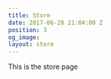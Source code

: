 ```yaml
---
title: Store
date: 2017-06-28 21:04:00 Z
position: 3
og_image: 
layout: store
---
```


This is the store page
